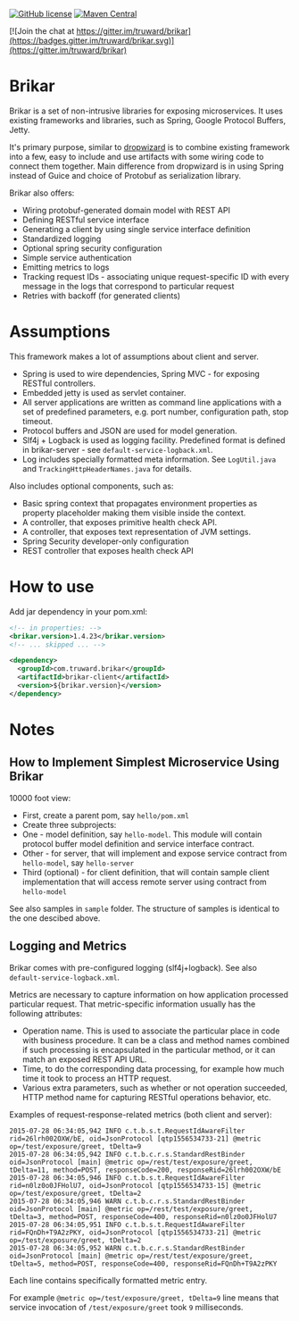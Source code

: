 [![GitHub license](https://img.shields.io/badge/license-Apache%202-green.svg)](https://raw.githubusercontent.com/truward/brikar/master/LICENSE)
[![Maven Central](https://img.shields.io/maven-central/v/com.truward.brikar/brikar.svg)](https://repo1.maven.org/maven2/com/truward/brikar/brikar/)

[![Join the chat at https://gitter.im/truward/brikar](https://badges.gitter.im/truward/brikar.svg)](https://gitter.im/truward/brikar)

Brikar
======

Brikar is a set of non-intrusive libraries for exposing microservices.
It uses existing frameworks and libraries, such as Spring, Google Protocol Buffers, Jetty.

It's primary purpose, similar to [dropwizard](https://github.com/dropwizard) is to combine existing framework into a few,
easy to include and use artifacts with some wiring code to connect them together. Main difference from dropwizard is in using Spring instead of Guice and choice of Protobuf as serialization library.

Brikar also offers:

* Wiring protobuf-generated domain model with REST API
* Defining RESTful service interface
* Generating a client by using single service interface definition
* Standardized logging
* Optional spring security configuration
* Simple service authentication
* Emitting metrics to logs
* Tracking request IDs - associating unique request-specific ID with every message in the logs that correspond
to particular request
* Retries with backoff (for generated clients)

# Assumptions

This framework makes a lot of assumptions about client and server.

* Spring is used to wire dependencies, Spring MVC - for exposing RESTful controllers.
* Embedded jetty is used as servlet container.
* All server applications are written as command line applications with a set of predefined parameters,
e.g. port number, configuration path, stop timeout.
* Protocol buffers and JSON are used for model generation.
* Slf4j + Logback is used as logging facility. Predefined format is defined in brikar-server -
see ``default-service-logback.xml``.
* Log includes specially formatted meta information.
See ``LogUtil.java`` and ``TrackingHttpHeaderNames.java`` for details.

Also includes optional components, such as:

* Basic spring context that propagates environment properties as property placeholder making them visible inside the context.
* A controller, that exposes primitive health check API.
* A controller, that exposes text representation of JVM settings.
* Spring Security developer-only configuration
* REST controller that exposes health check API

# How to use

Add jar dependency in your pom.xml:

```xml
<!-- in properties: -->
<brikar.version>1.4.23</brikar.version>
<!-- ... skipped ... -->

<dependency>
  <groupId>com.truward.brikar</groupId>
  <artifactId>brikar-client</artifactId>
  <version>${brikar.version}</version>
</dependency>
```

# Notes

## How to Implement Simplest Microservice Using Brikar

10000 foot view:

* First, create a parent pom, say ``hello/pom.xml``
* Create three subprojects:
* One - model definition, say ``hello-model``. This module will contain protocol buffer model definition and service interface contract.
* Other - for server, that will implement and expose service contract from ``hello-model``, say ``hello-server``
* Third (optional) - for client definition, that will contain sample client implementation that will access remote server using contract from ``hello-model``

See also samples in ``sample`` folder. The structure of samples is identical to the one descibed above.

## Logging and Metrics

Brikar comes with pre-configured logging (slf4j+logback). See also ``default-service-logback.xml``.

Metrics are necessary to capture information on how application processed particular request.
That metric-specific information usually has the following attributes:

* Operation name. This is used to associate the particular place in code with business procedure.
It can be a class and method names combined if such processing is encapsulated in the particular method, or it can
match an exposed REST API URL.
* Time, to do the corresponding data processing, for example how much time it took to process an HTTP request.
* Various extra parameters, such as whether or not operation succeeded, HTTP method name for capturing RESTful operations behavior, etc.

Examples of request-response-related metrics (both client and server):

```
2015-07-28 06:34:05,942 INFO c.t.b.s.t.RequestIdAwareFilter rid=26lrh002OXW/bE, oid=JsonProtocol [qtp1556534733-21] @metric op=/test/exposure/greet, tDelta=9
2015-07-28 06:34:05,942 INFO c.t.b.c.r.s.StandardRestBinder oid=JsonProtocol [main] @metric op=/rest/test/exposure/greet, tDelta=11, method=POST, responseCode=200, responseRid=26lrh002OXW/bE
2015-07-28 06:34:05,946 INFO c.t.b.s.t.RequestIdAwareFilter rid=n0lz0o0JFHolU7, oid=JsonProtocol [qtp1556534733-15] @metric op=/test/exposure/greet, tDelta=2
2015-07-28 06:34:05,946 WARN c.t.b.c.r.s.StandardRestBinder oid=JsonProtocol [main] @metric op=/rest/test/exposure/greet, tDelta=3, method=POST, responseCode=400, responseRid=n0lz0o0JFHolU7
2015-07-28 06:34:05,951 INFO c.t.b.s.t.RequestIdAwareFilter rid=FQnDh+T9A2zPKY, oid=JsonProtocol [qtp1556534733-21] @metric op=/test/exposure/greet, tDelta=2
2015-07-28 06:34:05,952 WARN c.t.b.c.r.s.StandardRestBinder oid=JsonProtocol [main] @metric op=/rest/test/exposure/greet, tDelta=5, method=POST, responseCode=400, responseRid=FQnDh+T9A2zPKY
```

Each line contains specifically formatted metric entry.

For example ``@metric op=/test/exposure/greet, tDelta=9`` line means that service invocation of ``/test/exposure/greet`` took ``9`` milliseconds.
